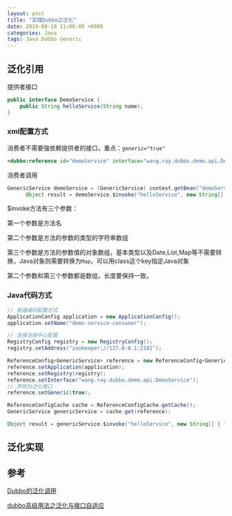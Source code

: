 ```yaml
---
layout: post
title: "实践Dubbo之泛化"
date: 2019-08-10 11:08:00 +0800
categories: Java
tags: Java Dubbo Generic
---
```


## 泛化引用

提供者接口

```java
public interface DemoService {
    public String helloService(String name);
}
```

### xml配置方式

消费者不需要强依赖提供者的接口，重点：`generic="true"`

```xml
<dubbo:reference id="demoService" interface="wang.ray.dubbo.demo.api.DemoService" generic="true"/>
```

消费者调用

```java
GenericService demoService = (GenericService) context.getBean("demoService");
      Object result = demoService.$invoke("helloService", new String[] { "java.lang.String" }, new Object[] { "hello" });
```

$invoke方法有三个参数：

第一个参数是方法名

第二个参数是方法的参数的类型的字符串数组

第三个参数是方法的参数值的对象数组，基本类型以及Date,List,Map等不需要转换，Java对象则需要转换为`Map`，可以用class这个key指定Java对象

第二个参数和第三个参数都是数组，长度要保持一致。

### Java代码方式

```java
// 普通编码配置方式
ApplicationConfig application = new ApplicationConfig();
application.setName("demo-service-consumer");

// 连接注册中心配置
RegistryConfig registry = new RegistryConfig();
registry.setAddress("zookeeper://127.0.0.1:2181");

ReferenceConfig<GenericService> reference = new ReferenceConfig<GenericService>();
reference.setApplication(application);
reference.setRegistry(registry);
reference.setInterface("wang.ray.dubbo.demo.api.DemoService");
// 声明为泛化接口
reference.setGeneric(true); 

ReferenceConfigCache cache = ReferenceConfigCache.getCache();
GenericService genericService = cache.get(reference);

Object result = genericService.$invoke("helloService", new String[] { "java.lang.String" },new Object[] { "world" });
```

## 泛化实现

## 参考

[Dubbo的泛化调用](http://dubbo.apache.org/zh-cn/blog/dubbo-generic-invoke.html)

[dubbo高级用法之泛化与接口自适应](https://zhuanlan.zhihu.com/p/29410596)